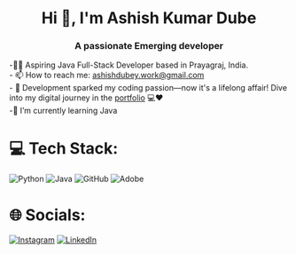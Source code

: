 <h1 align="center">Hi 👋, I'm Ashish Kumar Dube</h1>
<h3 align="center">A passionate Emerging developer </h3>



 -👨‍💻 Aspiring Java Full-Stack Developer based in Prayagraj, India.<br>- 📫 How to reach me: ashishdubey.work@gmail.com <br>- 🚀 Development sparked my coding passion—now it's a lifelong affair! Dive into my digital journey in the [portfolio](https://ashhdubey.netlify.app) 💻❤️<br>-🌱 I’m currently learning Java<br>

# 💻 Tech Stack:
![Python](https://img.shields.io/badge/python-3670A0?style=for-the-badge&logo=python&logoColor=ffdd54)
![Java](https://img.shields.io/badge/java-%23ED8B00.svg?style=for-the-badge&logo=openjdk&logoColor=white)
![GitHub](https://img.shields.io/badge/github-%23121011.svg?style=for-the-badge&logo=github&logoColor=white)
![Adobe](https://img.shields.io/badge/adobe-%23FF0000.svg?style=for-the-badge&logo=adobe&logoColor=white) 

# 🌐 Socials:
[![Instagram](https://img.shields.io/badge/Instagram-%23E4405F.svg?logo=Instagram&logoColor=white)](https://instagram.com/ashhdubey) [![LinkedIn](https://img.shields.io/badge/LinkedIn-%230077B5.svg?logo=linkedin&logoColor=white)](https://linkedin.com/in/ashhdubey) 





